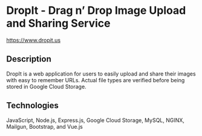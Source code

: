 # DropIt - Drag n’ Drop Image Upload and Sharing Service

https://www.dropit.us

## Description
DropIt is a web application for users to easily upload and share their images with easy to remember URLs. Actual file types are verified before being stored in Google Cloud Storage.

## Technologies
JavaScript, Node.js, Express.js, Google Cloud Storage, MySQL, NGINX, Mailgun, Bootstrap, and Vue.js
